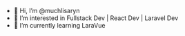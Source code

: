 - 👋 Hi, I’m @muchlisaryn
- 👀 I’m interested in Fullstack Dev | React Dev | Laravel Dev
- 🌱 I’m currently learning LaraVue

<!---
muchlisaryn/muchlisaryn is a ✨ special ✨ repository because its `README.md` (this file) appears on your GitHub profile.
You can click the Preview link to take a look at your changes.
--->

